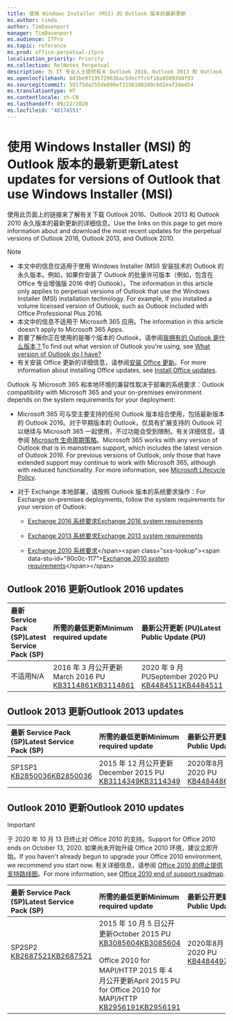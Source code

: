 ```yaml
---
title: 使用 Windows Installer (MSI) 的 Outlook 版本的最新更新
ms.author: timda
author: TimDavenport
manager: TimDavenport
ms.audience: ITPro
ms.topic: reference
ms.prod: office-perpetual-itpro
localization_priority: Priority
ms.collection: RelNotes_Perpetual
description: 为 IT 专业人士提供有关 Outlook 2016、Outlook 2013 和 Outlook 2010 永久版本的最新更新信息的链接
ms.openlocfilehash: 6d3be97195729636ac5decffcbf16a8509398f93
ms.sourcegitcommit: 591f5da255de896ef3156108349c6d2eaf34ed54
ms.translationtype: HT
ms.contentlocale: zh-CN
ms.lasthandoff: 09/22/2020
ms.locfileid: "48174551"
---
```

# <a name="latest-updates-for-versions-of-outlook-that-use-windows-installer-msi"></a><span data-ttu-id="90c0c-103">使用 Windows Installer (MSI) 的 Outlook 版本的最新更新</span><span class="sxs-lookup"><span data-stu-id="90c0c-103">Latest updates for versions of Outlook that use Windows Installer (MSI)</span></span>

<span data-ttu-id="90c0c-104">使用此页面上的链接来了解有关下载 Outlook 2016、Outlook 2013 和 Outlook 2010 永久版本的最新更新的详细信息。</span><span class="sxs-lookup"><span data-stu-id="90c0c-104">Use the links on this page to get more information about and download the most recent updates for the perpetual versions of Outlook 2016, Outlook 2013, and Outlook 2010.</span></span>
  
> [!NOTE]
> - <span data-ttu-id="90c0c-p101">本文中的信息仅适用于使用 Windows Installer (MSI) 安装技术的 Outlook 的永久版本。例如，如果你安装了 Outlook 的批量许可版本（例如，包含在 Office 专业增强版 2016 中的 Outlook）。</span><span class="sxs-lookup"><span data-stu-id="90c0c-p101">The information in this article only applies to perpetual versions of Outlook that use the Windows Installer (MSI) installation technology. For example, if you installed a volume licensed version of Outlook, such as Outlook included with Office Professional Plus 2016.</span></span>
> - <span data-ttu-id="90c0c-107">本文中的信息不适用于 Microsoft 365 应用。</span><span class="sxs-lookup"><span data-stu-id="90c0c-107">The information in this article doesn't apply to Microsoft 365 Apps.</span></span>
> - <span data-ttu-id="90c0c-108">若要了解你正在使用的是哪个版本的 Outlook，请参阅[我拥有的 Outlook 是什么版本？](https://support.office.com/article/b3a9568c-edb5-42b9-9825-d48d82b2257c)</span><span class="sxs-lookup"><span data-stu-id="90c0c-108">To find out what version of Outlook you're using, see [What version of Outlook do I have?](https://support.office.com/article/b3a9568c-edb5-42b9-9825-d48d82b2257c)</span></span>
> - <span data-ttu-id="90c0c-109">有关安装 Office 更新的详细信息，请参阅[安装 Office 更新](https://support.office.com/article/2ab296f3-7f03-43a2-8e50-46de917611c5)。</span><span class="sxs-lookup"><span data-stu-id="90c0c-109">For more information about installing Office updates, see [Install Office updates](https://support.office.com/article/2ab296f3-7f03-43a2-8e50-46de917611c5).</span></span> 
  
<span data-ttu-id="90c0c-110">Outlook 与 Microsoft 365 和本地环境的兼容性取决于部署的系统要求：</span><span class="sxs-lookup"><span data-stu-id="90c0c-110">Outlook compatibility with Microsoft 365 and your on-premises environment depends on the system requirements for your deployment:</span></span>
  
- <span data-ttu-id="90c0c-p102">Microsoft 365 可与受主要支持的任何 Outlook 版本结合使用，包括最新版本的 Outlook 2016。对于早期版本的 Outlook，仅具有扩展支持的 Outlook 可以继续与 Microsoft 365 一起使用，不过功能会受到限制。有关详细信息，请参阅 [Microsoft 生命周期策略](https://support.microsoft.com/lifecycle)。</span><span class="sxs-lookup"><span data-stu-id="90c0c-p102">Microsoft 365 works with any version of Outlook that is in mainstream support, which includes the latest version of Outlook 2016. For previous versions of Outlook, only those that have extended support may continue to work with Microsoft 365, although with reduced functionality. For more information, see [Microsoft Lifecycle Policy](https://support.microsoft.com/lifecycle).</span></span>
    
- <span data-ttu-id="90c0c-114">对于 Exchange 本地部署，请按照 Outlook 版本的系统要求操作：</span><span class="sxs-lookup"><span data-stu-id="90c0c-114">For Exchange on-premises deployments, follow the system requirements for your version of Outlook:</span></span>
    
  - [<span data-ttu-id="90c0c-115">Exchange 2016 系统要求</span><span class="sxs-lookup"><span data-stu-id="90c0c-115">Exchange 2016 system requirements</span></span>](https://docs.microsoft.com/Exchange/plan-and-deploy/system-requirements)
    
  - [<span data-ttu-id="90c0c-116">Exchange 2013 系统要求</span><span class="sxs-lookup"><span data-stu-id="90c0c-116">Exchange 2013 system requirements</span></span>](https://docs.microsoft.com/exchange/exchange-2013-system-requirements-exchange-2013-help)
    
  - <span data-ttu-id="90c0c-117">[Exchange 2010 系统要求](https://docs.microsoft.com/previous-versions/office/exchange-server-2010/aa996719(v=exchg.141))</span><span class="sxs-lookup"><span data-stu-id="90c0c-117">[Exchange 2010 system requirements](https://docs.microsoft.com/previous-versions/office/exchange-server-2010/aa996719(v=exchg.141))</span></span>

   
## <a name="outlook-2016-updates"></a><span data-ttu-id="90c0c-118">Outlook 2016 更新</span><span class="sxs-lookup"><span data-stu-id="90c0c-118">Outlook 2016 updates</span></span>

|<span data-ttu-id="90c0c-119">**最新 Service Pack (SP)**</span><span class="sxs-lookup"><span data-stu-id="90c0c-119">**Latest Service Pack (SP)**</span></span>|<span data-ttu-id="90c0c-120">**所需的最低更新**</span><span class="sxs-lookup"><span data-stu-id="90c0c-120">**Minimum required update**</span></span>|<span data-ttu-id="90c0c-121">**最新公开更新 (PU)**</span><span class="sxs-lookup"><span data-stu-id="90c0c-121">**Latest Public Update (PU)**</span></span>|
|:-----|:-----|:-----|
|<span data-ttu-id="90c0c-122">不适用</span><span class="sxs-lookup"><span data-stu-id="90c0c-122">N/A</span></span>  <br/> |<span data-ttu-id="90c0c-123">2016 年 3 月公开更新</span><span class="sxs-lookup"><span data-stu-id="90c0c-123">March 2016 PU</span></span> <br/>[<span data-ttu-id="90c0c-124">KB3114861</span><span class="sxs-lookup"><span data-stu-id="90c0c-124">KB3114861</span></span>](https://support.microsoft.com/help/3114861) <br/> |<span data-ttu-id="90c0c-125">2020 年 9 月 PU</span><span class="sxs-lookup"><span data-stu-id="90c0c-125">September 2020 PU</span></span> <br/>[<span data-ttu-id="90c0c-126">KB4484511</span><span class="sxs-lookup"><span data-stu-id="90c0c-126">KB4484511</span></span>](https://support.microsoft.com/help/4484511) 

## <a name="outlook-2013-updates"></a><span data-ttu-id="90c0c-127">Outlook 2013 更新</span><span class="sxs-lookup"><span data-stu-id="90c0c-127">Outlook 2013 updates</span></span>

|<span data-ttu-id="90c0c-128">**最新 Service Pack (SP)**</span><span class="sxs-lookup"><span data-stu-id="90c0c-128">**Latest Service Pack (SP)**</span></span>|<span data-ttu-id="90c0c-129">**所需的最低更新**</span><span class="sxs-lookup"><span data-stu-id="90c0c-129">**Minimum required update**</span></span>|<span data-ttu-id="90c0c-130">**最新公开更新 (PU)**</span><span class="sxs-lookup"><span data-stu-id="90c0c-130">**Latest Public Update (PU)**</span></span>|
|:-----|:-----|:-----|
|<span data-ttu-id="90c0c-131">SP1</span><span class="sxs-lookup"><span data-stu-id="90c0c-131">SP1</span></span>  <br/>[<span data-ttu-id="90c0c-132">KB2850036</span><span class="sxs-lookup"><span data-stu-id="90c0c-132">KB2850036</span></span>](https://go.microsoft.com/fwlink/p/?LinkId=512538) <br/> |<span data-ttu-id="90c0c-133">2015 年 12 月公开更新</span><span class="sxs-lookup"><span data-stu-id="90c0c-133">December 2015 PU</span></span> <br/>[<span data-ttu-id="90c0c-134">KB3114349</span><span class="sxs-lookup"><span data-stu-id="90c0c-134">KB3114349</span></span>](https://support.microsoft.com/kb/3114349) <br/> |<span data-ttu-id="90c0c-135">2020年8月 PU</span><span class="sxs-lookup"><span data-stu-id="90c0c-135">August 2020 PU</span></span> <br/>[<span data-ttu-id="90c0c-136">KB4484486</span><span class="sxs-lookup"><span data-stu-id="90c0c-136">KB4484486</span></span>](https://support.microsoft.com/help/4484486)  |
   
## <a name="outlook-2010-updates"></a><span data-ttu-id="90c0c-137">Outlook 2010 更新</span><span class="sxs-lookup"><span data-stu-id="90c0c-137">Outlook 2010 updates</span></span>
> [!IMPORTANT]
> <span data-ttu-id="90c0c-138">于 2020 年 10 月 13 日终止对 Office 2010 的支持。</span><span class="sxs-lookup"><span data-stu-id="90c0c-138">Support for Office 2010 ends on October 13, 2020.</span></span> <span data-ttu-id="90c0c-139">如果尚未开始升级 Office 2010 环境，建议立即开始。</span><span class="sxs-lookup"><span data-stu-id="90c0c-139">If you haven't already begun to upgrade your Office 2010 environment, we recommend you start now.</span></span> <span data-ttu-id="90c0c-140">有关详细信息，请参阅 [Office 2010 的停止提供支持路线图](https://docs.microsoft.com/DeployOffice/office-2010-end-support-roadmap)。</span><span class="sxs-lookup"><span data-stu-id="90c0c-140">For more information, see [Office 2010 end of support roadmap](https://docs.microsoft.com/DeployOffice/office-2010-end-support-roadmap).</span></span>

|<span data-ttu-id="90c0c-141">**最新 Service Pack (SP)**</span><span class="sxs-lookup"><span data-stu-id="90c0c-141">**Latest Service Pack (SP)**</span></span>|<span data-ttu-id="90c0c-142">**所需的最低更新**</span><span class="sxs-lookup"><span data-stu-id="90c0c-142">**Minimum required update**</span></span>|<span data-ttu-id="90c0c-143">**最新公开更新 (PU)**</span><span class="sxs-lookup"><span data-stu-id="90c0c-143">**Latest Public Update (PU)**</span></span>|
|:-----|:-----|:-----|
|<span data-ttu-id="90c0c-144">SP2</span><span class="sxs-lookup"><span data-stu-id="90c0c-144">SP2</span></span> <br/>[<span data-ttu-id="90c0c-145">KB2687521</span><span class="sxs-lookup"><span data-stu-id="90c0c-145">KB2687521</span></span>](https://go.microsoft.com/fwlink/p/?LinkId=512542) <br><br><br><br/> |<span data-ttu-id="90c0c-146">2015 年 10 月 5 日公开更新</span><span class="sxs-lookup"><span data-stu-id="90c0c-146">October 2015 PU</span></span> <br/> [<span data-ttu-id="90c0c-147">KB3085604</span><span class="sxs-lookup"><span data-stu-id="90c0c-147">KB3085604</span></span>](https://support.microsoft.com/kb/3085604) <br/><br/>  <span data-ttu-id="90c0c-148">Office 2010 for MAPI/HTTP 2015 年 4 月公开更新</span><span class="sxs-lookup"><span data-stu-id="90c0c-148">April 2015 PU for Office 2010 for MAPI/HTTP</span></span> <br/> [<span data-ttu-id="90c0c-149">KB2956191</span><span class="sxs-lookup"><span data-stu-id="90c0c-149">KB2956191</span></span>](https://support.microsoft.com/help/2956191/april-14-2015-update-for-office-2010-kb2956191) <br/> |<span data-ttu-id="90c0c-150">2020年8月 PU</span><span class="sxs-lookup"><span data-stu-id="90c0c-150">August 2020 PU</span></span> <br/>[<span data-ttu-id="90c0c-151">KB4484497</span><span class="sxs-lookup"><span data-stu-id="90c0c-151">KB4484497</span></span>](https://support.microsoft.com/help/4484497) <br><br><br><br/>|
   

